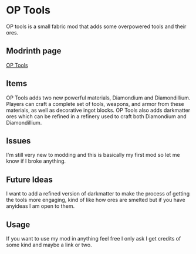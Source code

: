 # OP Tools
OP tools is a small fabric mod that adds some overpowered tools and their ores. 

## Modrinth page
[OP Tools](https://modrinth.com/mod/op-tools)

## Items
OP Tools adds two new powerful materials, Diamondium and Diamondillium. Players can craft a complete set of tools, weapons, and armor from these materials, as well as decorative ingot blocks.
OP Tools also adds darkmatter ores which can be refined in a refinery used to craft both Diamondium and Diamondillium.

## Issues
I'm still very new to modding and this is basically my first mod so let me know if I broke anything.

## Future Ideas
I want to add a refined version of darkmatter to make the process of getting the tools more engaging, kind of like how ores are smelted but if you have anyideas I am open to them.

## Usage
If you want to use my mod in anything feel free I only ask I get credits of some kind and maybe a link or two. 
